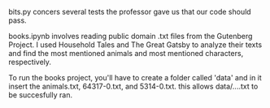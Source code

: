 bits.py concers several tests the professor gave us that our code should pass. 

books.ipynb involves reading public domain .txt files from the Gutenberg Project. I used Household Tales and The Great Gatsby to analyze their texts and find the most mentioned animals and most mentioned characters, respectively.

To run the books project, you'll have to create a folder called 'data' and in it insert the animals.txt, 64317-0.txt, and 5314-0.txt. this allows data/....txt to be succesfully ran.

